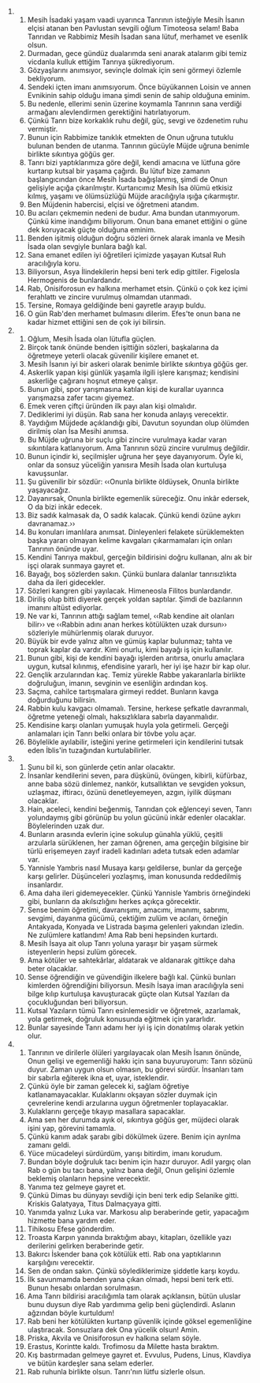 <ol>
  <li>
    <ol>
      <li>Mesih İsadaki yaşam vaadi uyarınca Tanrının isteğiyle Mesih İsanın elçisi atanan ben Pavlustan sevgili oğlum Timoteosa selam! Baba Tanrıdan ve Rabbimiz Mesih İsadan sana lütuf, merhamet ve esenlik olsun.</li>
      <li>Durmadan, gece gündüz dualarımda seni anarak atalarım gibi temiz vicdanla kulluk ettiğim Tanrıya şükrediyorum.</li>
      <li>Gözyaşlarını anımsıyor, sevinçle dolmak için seni görmeyi özlemle bekliyorum.</li>
      <li>Sendeki içten imanı anımsıyorum. Önce büyükannen Loisin ve annen Evnikinin sahip olduğu imana şimdi senin de sahip olduğuna eminim.</li>
      <li>Bu nedenle, ellerimi senin üzerine koymamla Tanrının sana verdiği armağanı alevlendirmen gerektiğini hatırlatıyorum.</li>
      <li>Çünkü Tanrı bize korkaklık ruhu değil, güç, sevgi ve özdenetim ruhu vermiştir.</li>
      <li>Bunun için Rabbimize tanıklık etmekten de Onun uğruna tutuklu bulunan benden de utanma. Tanrının gücüyle Müjde uğruna benimle birlikte sıkıntıya göğüs ger.</li>
      <li>Tanrı bizi yaptıklarımıza göre değil, kendi amacına ve lütfuna göre kurtarıp kutsal bir yaşama çağırdı. Bu lütuf bize zamanın başlangıcından önce Mesih İsada bağışlanmış, şimdi de Onun gelişiyle açığa çıkarılmıştır. Kurtarıcımız Mesih İsa ölümü etkisiz kılmış, yaşamı ve ölümsüzlüğü Müjde aracılığıyla ışığa çıkarmıştır.</li>
      <li>Ben Müjdenin habercisi, elçisi ve öğretmeni atandım.</li>
      <li>Bu acıları çekmemin nedeni de budur. Ama bundan utanmıyorum. Çünkü kime inandığımı biliyorum. Onun bana emanet ettiğini o güne dek koruyacak güçte olduğuna eminim.</li>
      <li>Benden işitmiş olduğun doğru sözleri örnek alarak imanla ve Mesih İsada olan sevgiyle bunlara bağlı kal.</li>
      <li>Sana emanet edilen iyi öğretileri içimizde yaşayan Kutsal Ruh aracılığıyla koru.</li>
      <li>Biliyorsun, Asya İlindekilerin hepsi beni terk edip gittiler. Figelosla Hermogenis de bunlardandır.</li>
      <li>Rab, Onisiforosun ev halkına merhamet etsin. Çünkü o çok kez içimi ferahlattı ve zincire vurulmuş olmamdan utanmadı.</li>
      <li>Tersine, Romaya geldiğinde beni gayretle arayıp buldu.</li>
      <li>O gün Rab'den merhamet bulmasını dilerim. Efes'te onun bana ne kadar hizmet ettiğini sen de çok iyi bilirsin.</li>
    </ol>
  </li>
  <li>
    <ol>
      <li>Oğlum, Mesih İsada olan lütufla güçlen.</li>
      <li>Birçok tanık önünde benden işittiğin sözleri, başkalarına da öğretmeye yeterli olacak güvenilir kişilere emanet et.</li>
      <li>Mesih İsanın iyi bir askeri olarak benimle birlikte sıkıntıya göğüs ger.</li>
      <li>Askerlik yapan kişi günlük yaşamla ilgili işlere karışmaz; kendisini askerliğe çağıranı hoşnut etmeye çalışır.</li>
      <li>Bunun gibi, spor yarışmasına katılan kişi de kurallar uyarınca yarışmazsa zafer tacını giyemez.</li>
      <li>Emek veren çiftçi üründen ilk payı alan kişi olmalıdır.</li>
      <li>Dediklerimi iyi düşün. Rab sana her konuda anlayış verecektir.</li>
      <li>Yaydığım Müjdede açıklandığı gibi, Davutun soyundan olup ölümden dirilmiş olan İsa Mesihi anımsa.</li>
      <li>Bu Müjde uğruna bir suçlu gibi zincire vurulmaya kadar varan sıkıntılara katlanıyorum. Ama Tanrının sözü zincire vurulmuş değildir.</li>
      <li>Bunun içindir ki, seçilmişler uğruna her şeye dayanıyorum. Öyle ki, onlar da sonsuz yüceliğin yanısıra Mesih İsada olan kurtuluşa kavuşsunlar.</li>
      <li>Şu güvenilir bir sözdür:  ‹‹Onunla birlikte öldüysek,  Onunla birlikte yaşayacağız.</li>
      <li>Dayanırsak,  Onunla birlikte egemenlik süreceğiz.  Onu inkâr edersek,  O da bizi inkâr edecek.</li>
      <li>Biz sadık kalmasak da,  O sadık kalacak.  Çünkü kendi özüne aykırı davranamaz.››</li>
      <li>Bu konuları imanlılara anımsat. Dinleyenleri felakete sürüklemekten başka yararı olmayan kelime kavgaları çıkarmamaları için onları Tanrının önünde uyar.</li>
      <li>Kendini Tanrıya makbul, gerçeğin bildirisini doğru kullanan, alnı ak bir işçi olarak sunmaya gayret et.</li>
      <li>Bayağı, boş sözlerden sakın. Çünkü bunlara dalanlar tanrısızlıkta daha da ileri gidecekler.</li>
      <li>Sözleri kangren gibi yayılacak. Himeneosla Filitos bunlardandır.</li>
      <li>Diriliş olup bitti diyerek gerçek yoldan saptılar. Şimdi de bazılarının imanını altüst ediyorlar.</li>
      <li>Ne var ki, Tanrının attığı sağlam temel, ‹‹Rab kendine ait olanları bilir›› ve ‹‹Rabbin adını anan herkes kötülükten uzak dursun›› sözleriyle mühürlenmiş olarak duruyor.</li>
      <li>Büyük bir evde yalnız altın ve gümüş kaplar bulunmaz; tahta ve toprak kaplar da vardır. Kimi onurlu, kimi bayağı iş için kullanılır.</li>
      <li>Bunun gibi, kişi de kendini bayağı işlerden arıtırsa, onurlu amaçlara uygun, kutsal kılınmış, efendisine yararlı, her iyi işe hazır bir kap olur.</li>
      <li>Gençlik arzularından kaç. Temiz yürekle Rabbe yakaranlarla birlikte doğruluğun, imanın, sevginin ve esenliğin ardından koş.</li>
      <li>Saçma, cahilce tartışmalara girmeyi reddet. Bunların kavga doğurduğunu bilirsin.</li>
      <li>Rabbin kulu kavgacı olmamalı. Tersine, herkese şefkatle davranmalı, öğretme yeteneği olmalı, haksızlıklara sabırla dayanmalıdır.</li>
      <li>Kendisine karşı olanları yumuşak huyla yola getirmeli. Gerçeği anlamaları için Tanrı belki onlara bir tövbe yolu açar.</li>
      <li>Böylelikle ayılabilir, isteğini yerine getirmeleri için kendilerini tutsak eden İblis'in tuzağından kurtulabilirler.</li>
    </ol>
  </li>
  <li>
    <ol>
      <li>Şunu bil ki, son günlerde çetin anlar olacaktır.</li>
      <li>İnsanlar kendilerini seven, para düşkünü, övüngen, kibirli, küfürbaz, anne baba sözü dinlemez, nankör, kutsallıktan ve sevgiden yoksun, uzlaşmaz, iftiracı, özünü denetleyemeyen, azgın, iyilik düşmanı olacaklar.</li>
      <li>Hain, aceleci, kendini beğenmiş, Tanrıdan çok eğlenceyi seven, Tanrı yolundaymış gibi görünüp bu yolun gücünü inkâr edenler olacaklar. Böylelerinden uzak dur.</li>
      <li>Bunların arasında evlerin içine sokulup günahla yüklü, çeşitli arzularla sürüklenen, her zaman öğrenen, ama gerçeğin bilgisine bir türlü erişemeyen zayıf iradeli kadınları adeta tutsak eden adamlar var.</li>
      <li>Yannisle Yambris nasıl Musaya karşı geldilerse, bunlar da gerçeğe karşı gelirler. Düşünceleri yozlaşmış, iman konusunda reddedilmiş insanlardır.</li>
      <li>Ama daha ileri gidemeyecekler. Çünkü Yannisle Yambris örneğindeki gibi, bunların da akılsızlığını herkes açıkça görecektir.</li>
      <li>Sense benim öğretimi, davranışımı, amacımı, imanımı, sabrımı, sevgimi, dayanma gücümü, çektiğim zulüm ve acıları, örneğin Antakyada, Konyada ve Listrada başıma gelenleri yakından izledin. Ne zulümlere katlandım! Ama Rab beni hepsinden kurtardı.</li>
      <li>Mesih İsaya ait olup Tanrı yoluna yaraşır bir yaşam sürmek isteyenlerin hepsi zulüm görecek.</li>
      <li>Ama kötüler ve sahtekârlar, aldatarak ve aldanarak gittikçe daha beter olacaklar.</li>
      <li>Sense öğrendiğin ve güvendiğin ilkelere bağlı kal. Çünkü bunları kimlerden öğrendiğini biliyorsun. Mesih İsaya iman aracılığıyla seni bilge kılıp kurtuluşa kavuşturacak güçte olan Kutsal Yazıları da çocukluğundan beri biliyorsun.</li>
      <li>Kutsal Yazıların tümü Tanrı esinlemesidir ve öğretmek, azarlamak, yola getirmek, doğruluk konusunda eğitmek için yararlıdır.</li>
      <li>Bunlar sayesinde Tanrı adamı her iyi iş için donatılmış olarak yetkin olur.</li>
    </ol>
  </li>
  <li>
    <ol>
      <li>Tanrının ve dirilerle ölüleri yargılayacak olan Mesih İsanın önünde, Onun gelişi ve egemenliği hakkı için sana buyuruyorum: Tanrı sözünü duyur. Zaman uygun olsun olmasın, bu görevi sürdür. İnsanları tam bir sabırla eğiterek ikna et, uyar, isteklendir.</li>
      <li>Çünkü öyle bir zaman gelecek ki, sağlam öğretiye katlanamayacaklar. Kulaklarını okşayan sözler duymak için çevrelerine kendi arzularına uygun öğretmenler toplayacaklar.</li>
      <li>Kulaklarını gerçeğe tıkayıp masallara sapacaklar.</li>
      <li>Ama sen her durumda ayık ol, sıkıntıya göğüs ger, müjdeci olarak işini yap, görevini tamamla.</li>
      <li>Çünkü kanım adak şarabı gibi dökülmek üzere. Benim için ayrılma zamanı geldi.</li>
      <li>Yüce mücadeleyi sürdürdüm, yarışı bitirdim, imanı korudum.</li>
      <li>Bundan böyle doğruluk tacı benim için hazır duruyor. Adil yargıç olan Rab o gün bu tacı bana, yalnız bana değil, Onun gelişini özlemle beklemiş olanların hepsine verecektir.</li>
      <li>Yanıma tez gelmeye gayret et.</li>
      <li>Çünkü Dimas bu dünyayı sevdiği için beni terk edip Selanike gitti. Kriskis Galatyaya, Titus Dalmaçyaya gitti.</li>
      <li>Yanımda yalnız Luka var. Markosu alıp beraberinde getir, yapacağım hizmette bana yardım eder.</li>
      <li>Tihikosu Efese gönderdim.</li>
      <li>Troasta Karpın yanında bıraktığım abayı, kitapları, özellikle yazı derilerini gelirken beraberinde getir.</li>
      <li>Bakırcı İskender bana çok kötülük etti. Rab ona yaptıklarının karşılığını verecektir.</li>
      <li>Sen de ondan sakın. Çünkü söylediklerimize şiddetle karşı koydu.</li>
      <li>İlk savunmamda benden yana çıkan olmadı, hepsi beni terk etti. Bunun hesabı onlardan sorulmasın.</li>
      <li>Ama Tanrı bildirisi aracılığımla tam olarak açıklansın, bütün uluslar bunu duysun diye Rab yardımıma gelip beni güçlendirdi. Aslanın ağzından böyle kurtuldum!</li>
      <li>Rab beni her kötülükten kurtarıp güvenlik içinde göksel egemenliğine ulaştıracak. Sonsuzlara dek Ona yücelik olsun! Amin.</li>
      <li>Priska, Akvila ve Onisiforosun ev halkına selam söyle.</li>
      <li>Erastus, Korintte kaldı. Trofimosu da Milette hasta bıraktım.</li>
      <li>Kış bastırmadan gelmeye gayret et. Evvulus, Pudens, Linus, Klavdiya ve bütün kardeşler sana selam ederler.</li>
      <li>Rab ruhunla birlikte olsun. Tanrı'nın lütfu sizlerle olsun.</li>
    </ol>
  </li>
</ol>